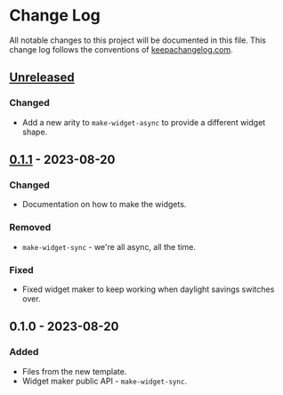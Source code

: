 # Change Log
All notable changes to this project will be documented in this file. This change log follows the conventions of [keepachangelog.com](http://keepachangelog.com/).

## [Unreleased]
### Changed
- Add a new arity to `make-widget-async` to provide a different widget shape.

## [0.1.1] - 2023-08-20
### Changed
- Documentation on how to make the widgets.

### Removed
- `make-widget-sync` - we're all async, all the time.

### Fixed
- Fixed widget maker to keep working when daylight savings switches over.

## 0.1.0 - 2023-08-20
### Added
- Files from the new template.
- Widget maker public API - `make-widget-sync`.

[Unreleased]: https://sourcehost.site/your-name/simple/compare/0.1.1...HEAD
[0.1.1]: https://sourcehost.site/your-name/simple/compare/0.1.0...0.1.1
